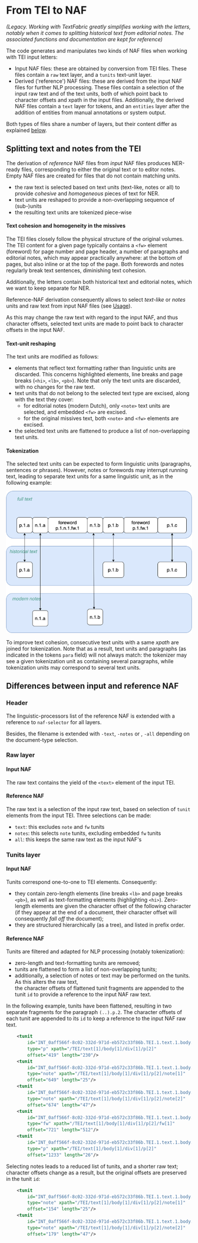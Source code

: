 # From TEI to NAF
*(Legacy. Working with TextFabric greatly simplifies working with the letters, notably when it comes to splitting historical 
text from editorial notes. The associated functions and documentation are kept for reference)*

The code generates and manipulates two kinds of NAF files when working with TEI input letters: 

* Input NAF files: these are obtained by conversion from TEI files. These files contain a `raw` text layer, and a `tunits` text-unit layer.
* Derived ('reference') NAF files: these are derived from the input NAF files for further NLP processing. These files contain a 
selection of the input raw text and of the text units, both of which point back to character offsets and xpath in the 
input files. Additionally, the derived NAF files contain a `text` layer for tokens, and an `entities` layer after the 
addition of entities from manual annotations or system output.

Both types of files share a number of layers, but their content differ as explained [below](#differences-between-input-and-reference-naf).


## Splitting text and notes from the TEI
The derivation of *reference* NAF files from *input* NAF files produces NER-ready files, corresponding to either 
the original text or to editor notes. Empty NAF files are created for files that do not contain matching units.  

* the raw text is selected based on text units (text-like, notes or all) to provide *cohesive* and *homogeneous* pieces of text for NER.
* text units are reshaped to provide a non-overlapping sequence of (sub-)units
* the resulting text units are tokenized piece-wise

#### Text cohesion and homogeneity in the missives
The TEI files closely follow the physical structure of the original volumes. 
The TEI content for a given page typically contains a `<fw>` element (foreword) for page number and
page header, a number of paragraphs and editorial notes, which may appear practically anywhere: at the bottom of pages, but also inline or at the top of the page. 
Both forewords and notes regularly break text sentences, diminishing text cohesion.

Additionally, the letters contain both historical text and editorial notes, which we want to keep separate for NER.
 
Reference-NAF derivation consequently allows to select *text-like* or *notes* units and raw text from input NAF files (see [Usage](usage.md)).

As this may change the raw text with regard to the input NAF, and thus character offsets, selected text units are made
to point back to character offsets in the input NAF.

#### Text-unit reshaping
The text units are modified as follows:

* elements that reflect text formatting rather than linguistic units are discarded. This concerns highlighted elements,
 line breaks and page breaks (`<hi>`, `<lb>`, `<pb>`). Note that only the text units are discarded, with no changes for the raw text.
* text units that do not belong to the selected text type are excised, along with the text they cover:
  * for editorial notes (modern Dutch), only `<note>` text units are selected, and embedded `<fw>` are excised.
  * for the original missives text, both `<note>` and `<fw>` elements are excised. 
* the selected text units are flattened to produce a list of non-overlapping text units.  
 
#### Tokenization
The selected text units can be expected to form linguistic units (paragraphs, sentences or phrases). 
However, notes or forewords may interrupt running text, leading to separate text units for a same linguistic unit, as in
the following example:

![](img/flat-text-units.png)
 
To improve text cohesion, consecutive text units with a same *xpath* are joined for 
tokenization. Note that as a result, text units and paragraphs (as indicated in the tokens `para` field) will not 
always match: the tokenizer may see a given tokenization unit as containing several paragraphs, while 
tokenization units may correspond to several text units. 

## Differences between input and reference NAF
### Header
The linguistic-processors list of the reference NAF is extended with a reference to `naf-selector` for all layers.

Besides, the filename is extended with `-text`, `-notes` or , `-all` depending on the document-type selection.

### Raw layer
#### Input NAF
The raw text contains the yield of the `<text>` element of the input TEI.

#### Reference NAF
The raw text is a selection of the input raw text, based on selection of `tunit` elements from the input TEI.
Three selections can be made:

* `text`: this excludes `note` and `fw` tunits
* `notes`: this selects `note` tunits, excluding embedded `fw` tunits
* `all`: this keeps the same raw text as the input NAF's   

### Tunits layer
#### Input NAF
Tunits correspond one-to-one to TEI elements. Consequently:
 
* they contain zero-length elements (line breaks `<lb>` and page breaks `<pb>`), as well as text-formatting elements (highlighting `<hi>`). 
Zero-length elements are given the character offset of the following character (if they appear at the end of a document, 
their character offset will consequently *fall off* the document); 
* they are structured hierarchically (as a tree), and listed in prefix order.

#### Reference NAF
Tunits are filtered and adapted for NLP processing (notably tokenization):

* zero-length and text-formatting tunits are removed; 
* tunits are flattened to form a list of non-overlapping tunits; 
* additionally, a selection of notes or text may be performed on the tunits. As this alters the raw text,  
the character offsets of flattened tunit fragments are
appended to the tunit `id` to provide a reference to the input NAF raw text. 

In the following example, tunits have been flattened, resulting in two separate fragments for the paragraph `(..).p.2`.
The character offsets of each tunit are appended to its `id` to keep a reference to the input NAF raw text.
```xml
    <tunit
        id="INT_0aff566f-8c02-332d-971d-eb572c33f86b.TEI.1.text.1.body.1.div.1.p.2.co419-230"
        type="p" xpath="/TEI/text[1]/body[1]/div[1]/p[2]"
        offset="419" length="230"/>
    <tunit
        id="INT_0aff566f-8c02-332d-971d-eb572c33f86b.TEI.1.text.1.body.1.div.1.p.2.note.1.co649-25"
        type="note" xpath="/TEI/text[1]/body[1]/div[1]/p[2]/note[1]"
        offset="649" length="25"/>
    <tunit
        id="INT_0aff566f-8c02-332d-971d-eb572c33f86b.TEI.1.text.1.body.1.div.1.p.2.note.2.co674-47"
        type="note" xpath="/TEI/text[1]/body[1]/div[1]/p[2]/note[2]"
        offset="674" length="47"/>
    <tunit
        id="INT_0aff566f-8c02-332d-971d-eb572c33f86b.TEI.1.text.1.body.1.div.1.p.2.fw.1.co721-512"
        type="fw" xpath="/TEI/text[1]/body[1]/div[1]/p[2]/fw[1]"
        offset="721" length="512"/>
    <tunit
        id="INT_0aff566f-8c02-332d-971d-eb572c33f86b.TEI.1.text.1.body.1.div.1.p.2.co1233-26"
        type="p" xpath="/TEI/text[1]/body[1]/div[1]/p[2]"
        offset="1233" length="26"/>
```

Selecting notes leads to a reduced list of tunits, and a shorter raw text; character offsets change as a result, but the 
original offsets are preserved in the tunit `id`:

```xml
    <tunit
        id="INT_0aff566f-8c02-332d-971d-eb572c33f86b.TEI.1.text.1.body.1.div.1.p.2.note.1.co649-25"
        type="note" xpath="/TEI/text[1]/body[1]/div[1]/p[2]/note[1]"
        offset="154" length="25"/>
    <tunit
        id="INT_0aff566f-8c02-332d-971d-eb572c33f86b.TEI.1.text.1.body.1.div.1.p.2.note.2.co674-47"
        type="note" xpath="/TEI/text[1]/body[1]/div[1]/p[2]/note[2]"
        offset="179" length="47"/>
```
